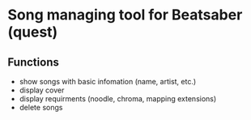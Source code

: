 # Song managing tool for Beatsaber (quest)
## Functions
- show songs with basic infomation (name, artist, etc.)
- display cover
- display requirments (noodle, chroma, mapping extensions)
- delete songs
